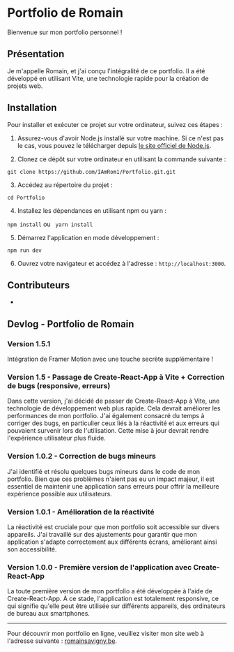 # Portfolio de Romain

Bienvenue sur mon portfolio personnel ! 

## Présentation

Je m'appelle Romain, et j'ai conçu l'intégralité de ce portfolio. Il a été développé en utilisant Vite, une technologie rapide pour la création de projets web. 

## Installation

Pour installer et exécuter ce projet sur votre ordinateur, suivez ces étapes :

1. Assurez-vous d'avoir Node.js installé sur votre machine. Si ce n'est pas le cas, vous pouvez le télécharger depuis [le site officiel de Node.js](https://nodejs.org/).

2. Clonez ce dépôt sur votre ordinateur en utilisant la commande suivante :

```git clone https://github.com/IAmRom1/Portfolio.git.git```

3. Accédez au répertoire du projet :

```cd Portfolio```

4. Installez les dépendances en utilisant npm ou yarn :

```npm install``` ou ``` yarn install```

5. Démarrez l'application en mode développement :

```npm run dev```


6. Ouvrez votre navigateur et accédez à l'adresse : `http://localhost:3000`.

## Contributeurs

- 

## Devlog - Portfolio de Romain

### Version 1.5.1

Intégration de Framer Motion avec une touche secrète supplémentaire ! 

### Version 1.5 - Passage de Create-React-App à Vite + Correction de bugs (responsive, erreurs)

Dans cette version, j'ai décidé de passer de Create-React-App à Vite, une technologie de développement web plus rapide. Cela devrait améliorer les performances de mon portfolio. J'ai également consacré du temps à corriger des bugs, en particulier ceux liés à la réactivité et aux erreurs qui pouvaient survenir lors de l'utilisation. Cette mise à jour devrait rendre l'expérience utilisateur plus fluide.

### Version 1.0.2 - Correction de bugs mineurs

J'ai identifié et résolu quelques bugs mineurs dans le code de mon portfolio. Bien que ces problèmes n'aient pas eu un impact majeur, il est essentiel de maintenir une application sans erreurs pour offrir la meilleure expérience possible aux utilisateurs.

### Version 1.0.1 - Amélioration de la réactivité

La réactivité est cruciale pour que mon portfolio soit accessible sur divers appareils. J'ai travaillé sur des ajustements pour garantir que mon application s'adapte correctement aux différents écrans, améliorant ainsi son accessibilité.

### Version 1.0.0 - Première version de l'application avec Create-React-App

La toute première version de mon portfolio a été développée à l'aide de Create-React-App. À ce stade, l'application est totalement responsive, ce qui signifie qu'elle peut être utilisée sur différents appareils, des ordinateurs de bureau aux smartphones.

---

Pour découvrir mon portfolio en ligne, veuillez visiter mon site web à l'adresse suivante : [romainsavigny.be](https://romainsavigny.be/).
